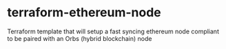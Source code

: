 # terraform-ethereum-node
Terraform template that will setup a fast syncing ethereum node compliant to be paired with an Orbs (hybrid blockchain) node
